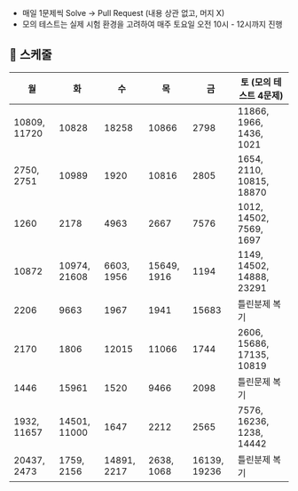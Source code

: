 - 매일 1문제씩 Solve -> Pull Request (내용 상관 없고, 머지 X)
- 모의 테스트는 실제 시험 환경을 고려하여 매주 토요일 오전 10시 - 12시까지 진행

## 📅 스케줄

| 월                           | 화           | 수         | 목         | 금                   | 토 (모의 테스트 4문제)               |
| ---------------------------- | ------------ | ---------- | ---------- | -------------------- | ------------------------------------ |
| 10809, 11720 | 10828 | 18258 | 10866 | 2798 | 11866, 1966, 1436, 1021 |
| 2750, 2751 | 10989 | 1920 | 10816 | 2805 | 1654, 2110, 10815, 18870 |
| 1260 | 2178 | 4963 | 2667 | 7576 | 1012, 14502, 7569, 1697 |
| 10872 | 10974, 21608 | 6603, 1956 | 15649, 1916 | 1194 | 1149, 14502, 14888, 23291 |
| 2206 | 9663 | 1967 | 1941 | 15683 | 틀린분제 복기 |
| 2170 | 1806 | 12015 | 11066 | 1744 | 2606, 15686, 17135, 10819 |
| 1446 | 15961 | 1520 | 9466 | 2098 | 틀린문제 복기 |
| 1932, 11657 | 14501, 11000 | 1647 | 2212 | 2565 | 7576, 16236, 1238, 14442 |
| 20437, 2473 | 1759, 2156 | 14891, 2217 | 2638, 1068 | 16139, 19236 | 틀린분제 복기 |
